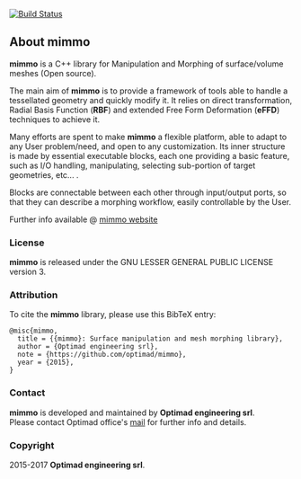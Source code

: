 [![Build Status](https://travis-ci.org/optimad/mimmo.svg?branch=master)](https://travis-ci.org/optimad/mimmo)

## About mimmo
**mimmo** is a C++ library for Manipulation and Morphing of surface/volume meshes (Open source).

The main aim of **mimmo** is to provide a framework of tools able to handle a tessellated geometry and quickly modify it. 
It relies on direct transformation, Radial Basis Function (**RBF**) and extended Free Form Deformation (**eFFD**) techniques to achieve it.

Many efforts are spent to make **mimmo** a flexible platform, able to adapt to any User problem/need, and open to any customization. Its inner structure 
is made by essential executable blocks, each one providing a basic feature, such as I/O handling, manipulating, selecting sub-portion of target geometries, etc... . 

Blocks are connectable between each other through input/output ports, so that they can describe a morphing workflow, easily controllable by the User.

Further info available @ [mimmo website](http://optimad.github.io/mimmo/)
 
### License 
**mimmo** is released under the GNU LESSER GENERAL PUBLIC LICENSE version 3.

### Attribution
To cite the **mimmo** library, please use this BibTeX entry:
    
    @misc{mimmo,
      title = {{mimmo}: Surface manipulation and mesh morphing library},
      author = {Optimad engineering srl},
      note = {https://github.com/optimad/mimmo},
      year = {2015},
    }

### Contact
**mimmo** is developed and maintained by **Optimad engineering srl**.  
Please contact Optimad office's [mail](info@optimad.it) for further info and details.

### Copyright

2015-2017 **Optimad engineering srl**.

